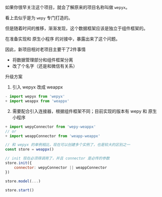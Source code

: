 如果你很早关注这个项目，就会了解原来的项目名称叫做 `wepyx`。

看上去似乎是为 `wepy` 专门打造的。

但是随着时间的推移，渐渐发现，这个数据框架应该是独立于组件框架的。

在准备实现和 原生小程序 的对接中，暴露出来了这个问题。

因此，新项目相对老项目主要干了2件事情

- 将数据管理部分和组件框架分离
- 改了个名字（还是和微信有关系）

升级方案

1. 引入 wepyx 改成 weappx
```js
- import wepyx from 'wepyx'
+ import weappx from 'weappx'
```

2. 需要配合引入连接器，根据组件框架不同；目前实现的版本有 wepy 和 原生小程序
```js
+ import wepyConnector from 'wepy-weappx'
// or
+ import weappConnector from 'weapp-weappx'

// 和 wepyx 的单例相比，现在可以创建多个实例了，也是较大的区别之一
const store = weappx()

// init 现在必须得调用了，并且 connector 是必传的参数
store.init({
    connector: wepyConnector || weappConnector
})

store.model(...)

store.start()
```




